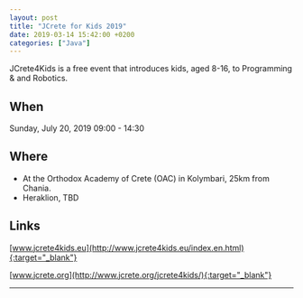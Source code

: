```yaml
---
layout: post
title: "JCrete for Kids 2019"
date: 2019-03-14 15:42:00 +0200
categories: ["Java"]
---
```


JCrete4Kids is a free event that introduces kids, aged 8-16, to Programming & and Robotics.

## When
Sunday, July 20, 2019 09:00 - 14:30

## Where
* At the Orthodox Academy of Crete (OAC) in Kolymbari, 25km from Chania. 
* Heraklion, TBD

## Links

[www.jcrete4kids.eu](http://www.jcrete4kids.eu/index.en.html){:target="_blank"}

[www.jcrete.org](http://www.jcrete.org/jcrete4kids/){:target="_blank"}

---
